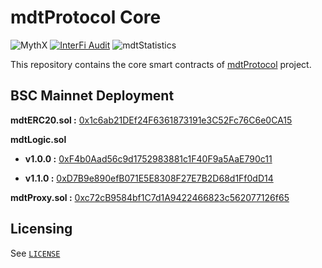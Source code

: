 # mdtProtocol Core

![MythX](https://badgen.net/https/api.mythx.io/v1/projects/63496fed-adcb-4e48-bc10-43a1b9619985/badge/data?cache=300&icon=https://raw.githubusercontent.com/ConsenSys/mythx-github-badge/main/logo_white.svg)
[![InterFi Audit](https://badgen.net/badge/InterFi%20Audit/passed/green?icon=github)](https://github.com/interfinetwork/smart-contract-audits/blob/audit-updates/mdtProtocol_AuditReport_InterFi.pdf)
![mdtStatistics](https://badgen.net/https/iadeo0v2gh.execute-api.ap-southeast-1.amazonaws.com/default/mdtStatisticsBadgen?cache=300&icon=bitcoin-lightning)

This repository contains the core smart contracts of [mdtProtocol](https://mdt.gg/) project.

## BSC Mainnet Deployment

**mdtERC20.sol :** [0x1c6ab21DEf24F6361873191e3C52Fc76C6e0CA15](https://bscscan.com/address/0x1c6ab21def24f6361873191e3c52fc76c6e0ca15#code)

**mdtLogic.sol**

- **v1.0.0 :** [0xF4b0Aad56c9d1752983881c1F40F9a5AaE790c11](https://bscscan.com/address/0xf4b0aad56c9d1752983881c1f40f9a5aae790c11#code)

- **v1.1.0 :** [0xD7B9e890efB071E5E8308F27E7B2D68d1Ff0dD14](https://bscscan.com/address/0xd7b9e890efb071e5e8308f27e7b2d68d1ff0dd14#code)

**mdtProxy.sol :** [0xc72cB9584bf1C7d1A9422466823c562077126f65](https://bscscan.com/address/0xc72cB9584bf1C7d1A9422466823c562077126f65#code)

## Licensing

See [`LICENSE`](./LICENSE)
